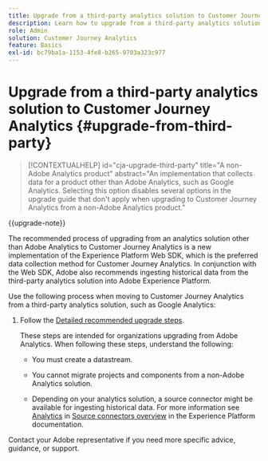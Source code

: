 ```yaml
---
title: Upgrade from a third-party analytics solution to Customer Journey Analytics
description: Learn how to upgrade from a third-party analytics solution to Customer Journey Analytics
role: Admin
solution: Customer Journey Analytics
feature: Basics
exl-id: bc79ba1a-1153-4fe8-b265-9703a323c977
---
```

# Upgrade from a third-party analytics solution to Customer Journey Analytics {#upgrade-from-third-party}

<!-- markdownlint-disable MD034 -->

>[!CONTEXTUALHELP]
>id="cja-upgrade-third-party"
>title="A non-Adobe Analytics product"
>abstract="An implementation that collects data for a product other than Adobe Analytics, such as Google Analytics. Selecting this option disables several options in the upgrade guide that don't apply when upgrading to Customer Journey Analytics from a non-Adobe Analytics product."

<!-- markdownlint-enable MD034 -->

{{upgrade-note}}

The recommended process of upgrading from an analytics solution other than Adobe Analytics to Customer Journey Analytics is a new implementation of the Experience Platform Web SDK, which is the preferred data collection method for Customer Journey Analytics. In conjunction with the Web SDK, Adobe also recommends ingesting historical data from the third-party analytics solution into Adobe Experience Platform. 

<!-- After you have enough historical data using the Experience Platform Web SDK and you have fully transitioned to Customer Journey Analytics, the Analytics source connector can be turned off and the Web SDK can be used exclusively. -->

Use the following process when moving to Customer Journey Analytics from a third-party analytics solution, such as Google Analytics: 

1. Follow the [Detailed recommended upgrade steps](/help/getting-started/cja-upgrade/cja-upgrade-recommendations.md#detailed-recommended-upgrade-steps).

   These steps are intended for organizations upgrading from Adobe Analytics. When following these steps, understand the following:
   
   * You must create a datastream.

   * You cannot migrate projects and components from a non-Adobe Analytics solution.

   * Depending on your analytics solution, a source connector might be available for ingesting historical data. For more information see [Analytics](https://experienceleague.adobe.com/en/docs/experience-platform/sources/home#analytics) in [Source connectors overview](https://experienceleague.adobe.com/en/docs/experience-platform/sources/home) in the Experience Platform documentation.


Contact your Adobe representative if you need more specific advice, guidance, or support.

